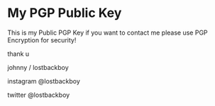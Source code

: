 # My PGP Public Key
This is my Public PGP Key if you want to contact me please use PGP Encryption for security!

thank u 

johnny / lostbackboy

instagram @lostbackboy

twitter @lostbackboy

